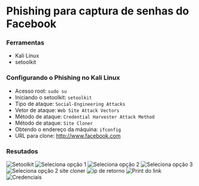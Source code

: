 # Phishing para captura de senhas do Facebook

### Ferramentas

- Kali Linux
- setoolkit

### Configurando o Phishing no Kali Linux

- Acesso root: ``` sudo su ```
- Iniciando o setoolkit: ``` setoolkit ```
- Tipo de ataque: ``` Social-Engineering Attacks ```
- Vetor de ataque: ``` Web Site Attack Vectors ```
- Método de ataque: ```Credential Harvester Attack Method ```
- Método de ataque: ``` Site Cloner ```
- Obtendo o endereço da máquina: ``` ifconfig ```
- URL para clone: http://www.facebook.com

### Resutados


![Setoolkit](https://github.com/user-attachments/assets/8b2839f5-f22f-48a0-a404-77cd87941ab0)
![Seleciona opção 1](https://github.com/user-attachments/assets/c2842b89-4b03-4909-b4bd-c934d1ebfea4)
![Seleciona opção 2](https://github.com/user-attachments/assets/79902d53-f71b-4ec3-81d9-adbb46c4afcd)
![Seleciona opção 3](https://github.com/user-attachments/assets/7d5b3d94-6bc1-408b-a611-cf58f41bff62)
![Seleciona opção 2 site cloner](https://github.com/user-attachments/assets/3420d9ac-1fd0-4971-9790-2cdd25a2e54a)
![ip de retorno](https://github.com/user-attachments/assets/198973bc-1eb1-4b2a-a4a2-16b621a8fd39)
![Print do link](https://github.com/user-attachments/assets/db477367-eb42-4ea0-97e7-11ae72293afa)
![Credenciais](https://github.com/user-attachments/assets/fa38045d-966b-4208-b68e-e3d0a2a991cc)
